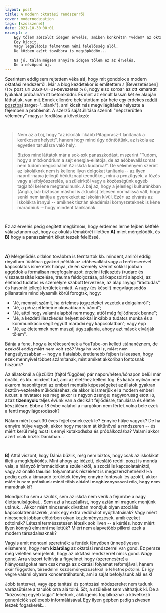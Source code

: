 ```yaml
---
layout: post
title: A modern oktatási rendszerről
cover: moderneducation
tags: [szösszenet]
date: 2021-10-30 00:01
excerpt: >
    Egy tőlem abszolút idegen érvelés, amiben konkrétan *védem* az oktatási rendszert.
    Egy kicsit.
    Vagy legalábbis felmentem némi felelősség alól.
    De közben azért továbbra is megköpködöm...
    
    Na jó, talán mégsem annyira idegen tőlem ez az érvelés.
    De a nézőpont új.
---
```


Szerintem eddig sem rejtettem véka alá, hogy mit gondolok a modern oktatási rendszerről.
Már a blog kezdetekor is említettem a [Bevezetésben]({% post_url 2020-01-01-bevezetes %}), hogy első sorban az ott kimaradt lyukakat próbálnám itt betömködni.
És mint az elmúlt lassan két év alapján láthatjuk, van mit.
Ennek ellenére belefutottam pár hete egy érdekes [reddit posztba](https://www.reddit.com/r/unpopularopinion/comments/q81usa/the_trouble_isnt_schools_would_rather_teach/){:target="_blank"}, ami kicsit más megvilágításba helyezte a fejemben a problémát.
A szerző saját állítása szerinti "népszerűtlen vélemény" magyar fordítása a következő:

<br>

> Nem az a baj, hogy "az iskolák inkább Pitagorasz-t tanítanak a kerékcsere helyett", hanem hogy mind úgy döntöttünk, az iskola az egyetlen tanulásra való hely.
>
> Biztos mind láttátok már a sok-sok panaszkodást, miszerint "Tudom, hogy a mitokondrium a sejt energia-ellátója, de az adóbevallásomat nem tudom megcsinálni! Az iskola kudarca!".
> De véleményem szerint az iskoláknak nem is kellene ilyen dolgokat tanítania -- az ilyen napról-napra jellegű hétköznapi teendőket, mint a pénzügyek, a főzés vagy a lefolyószerelés, a szüleinktől vagy a közösségünk egyéb tagjaitól kellene megtanulnunk.
> A baj az, hogy a jelenlegi kultúránkban (Anglia, bár biztosan máshol is aktuális) teljesen normálissá vált, hogy senki nem tanítja a gyerekeket az iskolán kívül.
> Ezért az elvárás az iskolákra irányul -- amiknek tisztán akadémiai környezeteknek is kéne maradniuk -- hogy mindent tanítsanak.

<br>

Ez az érvelés pedig segített meglátnom, hogy érdemes lenne fejben kétfelé választanom azt, hogy az okulás témakörét illetően **A)** miért mérgelődök, és **B)** hogy a panaszaimért kiket teszek felelőssé.

<br>

**A)** Mérgelődés oldalon továbbra is fenntartok kb. mindent, amiről eddig rinyáltam.
Valóban gyakori példák az adóbevallási vagy a kerékcserével kapcsolatos ismeretek hiánya, de én személy szerint sokkal jobban aggódok a formálisan megfogalmazott érzelmi fejlesztés (kudarc és visszautasítás kezelése, trauma feldolgozása, párkapcsolati alapok), az életmód tudatos és személyre szabott tervezése, az alap anyagi "írástudás" és hasonló jellegű területek miatt.
A nagy (és kései!) megvilágosodós pillanataim mind olyasmik körül forogtak, hogy:

- "Jé, mennyit számít, ha értelmes jegyzeteket vezetek a dolgaimról";
- "Jé, a pénzzel lehetne okosabban is bánni";
- "Jé, attól hogy valami alapból nem megy, attól még fejlődhetek benne";
- "Jé, a kezdeti illeszkedés helyett sokkal inkább a tudatos munka és a kommunikáció segít együtt maradni egy kapcsolatban"; vagy épp
- "Jé, az életemnek nem muszáj úgy zajlania, ahogy azt mások elvárják tőlem".

Bánja a fene, hogy a kerékcserének a YouTube-on kellett utánanéznem, de ezekről eddig miért nem volt szó?
Vagy ha volt is, miért nem hangsúlyosabban -- hogy a fiatalabb, éretlenebb fejben is leessen, hogy ezek mennyivel többet számítanak, mint amiket akkoriban fontosnak hiszünk?

Az állatoknál a újszülött (fajtól függően) pár napon/héten/hónapon belül már önálló, és kb. mindent tud, ami az életéhez kelleni fog.
És habár nyilván nem akarom hasonlítgatni az emberi mentális képességeket az állatok gyakran ösztön-vezérelte működéséhez, de akkor is ismerjük el a modern emberi luxust: a hivatalos (és még akkor is nagyon zsenge) nagykorúság előtt 18, azaz **tizennyolc** teljes évünk van a dedikált fejlődésre, tanulásra és életre készülésre.
Ebbe a 18 évbe valahol a margókon nem fértek volna bele ezek a fenti megvilágosodások?

Nálam miért csak 30 éves fejjel esnek ezek le?
Ennyire hülye vagyok?
De ha ennyire hülye vagyok, akkor hogy mentem át kitűnővel a rendszeren -- és miért kerül még most is ennyi kutakodásba és próbálkozásba?
Valami akkor azért csak bűzlik Dániában...

<br>

**B)** Attól viszont, hogy Dánia bűzlik, még nem biztos, hogy csak az iskolákat illeti a megköpködés.
Mint ahogy az idézett, éleslátó reddit poszt is mondá vala, a hiányzó információkat a szüleinktől, a szociális kapcsolatainktól, vagy az önálló tanulási folyamatunk részeként is megszerezhetnénk!
Ha pedig ezek a kimaradó területek tényleg ennyire fontosak (és azok!), akkor miért is nem próbálunk minél több oldalról megbizonyosodni róla, hogy nem maradnak ki?

Mondjuk ha sem a szülők, sem az iskola nem verik a fejünkbe a nagy élettanulságokat...
Sem azt a hozzáállást, hogy aztán mi magunk menjünk utánuk...
Akkor miért nincsenek divatban mondjuk olyan szociális kapcsolatrendszerek, amik egy extra védőhálót nyújthatnának?
Vagy miért nincsenek jobban előtérben olyan kezdeményezések, amik ezeket pótolnák?
Létezni természetesen létezik sok ilyen -- a kérdés, hogy miért ilyen könnyű elmenni mellettük?
Miért nem alapvetőbb pillérei ezek a modern társadalmaknak?

Vagyis amit mondani szeretnék: a fentiek fényében ünnepélyesen elismerem, hogy nem **kizárólag** az oktatási rendszerrel van gond.
Ez persze még véletlen sem jelenti, hogy az oktatási rendszerrel nincs gond.
*Nagy* gond.
Arra viszont felhívja a figyelmet, hogy (szerencsére) a hiányosságokat nem csak maga az oktatási folyamat reformjával, hanem akár független, társadalmi kezdeményezésekkel is lehetne pótolni.
És így végre valami olyanra koncentrálhatunk, ami a saját befolyásunk alá esik!

Jobb tantervet, vagy épp tanítási és pontozási módszereket nem tudunk varázsütésre a tanulók orra alá tolni.
Sőt, a szüleiket sem válthatjuk ki.
De a "közösség egyéb tagjai" lehetünk, akik igenis foglalkoznak a következő generációk szélesebb informálásával.
Egy ilyen gépben pedig szívesen leszek fogaskerék...
